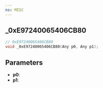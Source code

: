 ```yaml
---
ns: MISC
---
```

## _0xE97240065406CB80

```c
// 0xE97240065406CB80
void _0xE97240065406CB80(Any p0, Any p1);
```

## Parameters
* **p0**:
* **p1**:
